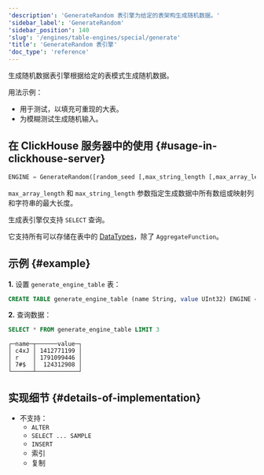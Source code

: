 ```yaml
---
'description': 'GenerateRandom 表引擎为给定的表架构生成随机数据。'
'sidebar_label': 'GenerateRandom'
'sidebar_position': 140
'slug': '/engines/table-engines/special/generate'
'title': 'GenerateRandom 表引擎'
'doc_type': 'reference'
---
```


生成随机数据表引擎根据给定的表模式生成随机数据。

用法示例：

- 用于测试，以填充可重现的大表。
- 为模糊测试生成随机输入。

## 在 ClickHouse 服务器中的使用 {#usage-in-clickhouse-server}

```sql
ENGINE = GenerateRandom([random_seed [,max_string_length [,max_array_length]]])
```

`max_array_length` 和 `max_string_length` 参数指定生成数据中所有数组或映射列和字符串的最大长度。

生成表引擎仅支持 `SELECT` 查询。

它支持所有可以存储在表中的 [DataTypes](../../../sql-reference/data-types/index.md)，除了 `AggregateFunction`。

## 示例 {#example}

**1.** 设置 `generate_engine_table` 表：

```sql
CREATE TABLE generate_engine_table (name String, value UInt32) ENGINE = GenerateRandom(1, 5, 3)
```

**2.** 查询数据：

```sql
SELECT * FROM generate_engine_table LIMIT 3
```

```text
┌─name─┬──────value─┐
│ c4xJ │ 1412771199 │
│ r    │ 1791099446 │
│ 7#$  │  124312908 │
└──────┴────────────┘
```

## 实现细节 {#details-of-implementation}

- 不支持：
  - `ALTER`
  - `SELECT ... SAMPLE`
  - `INSERT`
  - 索引
  - 复制
